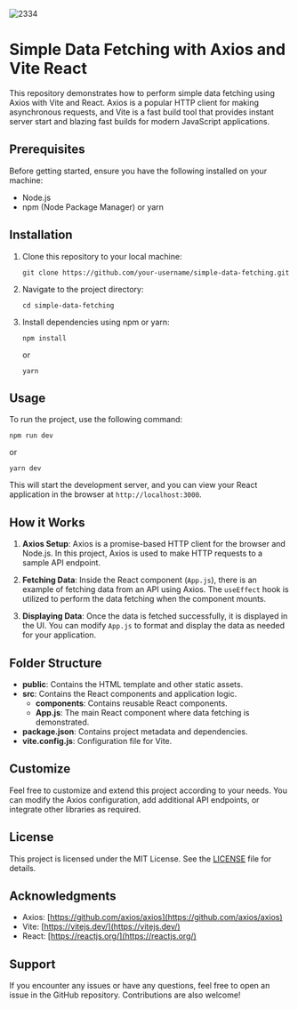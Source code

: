 ![2334](https://github.com/homayunmmdy/data-fetching-axios/assets/129702378/49400ca9-ee39-4a4d-b34c-07b61bb3cbd4)

# Simple Data Fetching with Axios and Vite React

This repository demonstrates how to perform simple data fetching using Axios with Vite and React. Axios is a popular HTTP client for making asynchronous requests, and Vite is a fast build tool that provides instant server start and blazing fast builds for modern JavaScript applications.

## Prerequisites

Before getting started, ensure you have the following installed on your machine:

- Node.js
- npm (Node Package Manager) or yarn

## Installation

1. Clone this repository to your local machine:

   ```
   git clone https://github.com/your-username/simple-data-fetching.git
   ```

2. Navigate to the project directory:

   ```
   cd simple-data-fetching
   ```

3. Install dependencies using npm or yarn:

   ```
   npm install
   ```

   or

   ```
   yarn
   ```

## Usage

To run the project, use the following command:

```
npm run dev
```

or

```
yarn dev
```

This will start the development server, and you can view your React application in the browser at `http://localhost:3000`.

## How it Works

1. **Axios Setup**: Axios is a promise-based HTTP client for the browser and Node.js. In this project, Axios is used to make HTTP requests to a sample API endpoint.

2. **Fetching Data**: Inside the React component (`App.js`), there is an example of fetching data from an API using Axios. The `useEffect` hook is utilized to perform the data fetching when the component mounts.

3. **Displaying Data**: Once the data is fetched successfully, it is displayed in the UI. You can modify `App.js` to format and display the data as needed for your application.

## Folder Structure

- **public**: Contains the HTML template and other static assets.
- **src**: Contains the React components and application logic.
  - **components**: Contains reusable React components.
  - **App.js**: The main React component where data fetching is demonstrated.
- **package.json**: Contains project metadata and dependencies.
- **vite.config.js**: Configuration file for Vite.

## Customize

Feel free to customize and extend this project according to your needs. You can modify the Axios configuration, add additional API endpoints, or integrate other libraries as required.

## License

This project is licensed under the MIT License. See the [LICENSE](LICENSE) file for details.

## Acknowledgments

- Axios: [https://github.com/axios/axios](https://github.com/axios/axios)
- Vite: [https://vitejs.dev/](https://vitejs.dev/)
- React: [https://reactjs.org/](https://reactjs.org/)

## Support

If you encounter any issues or have any questions, feel free to open an issue in the GitHub repository. Contributions are also welcome!
